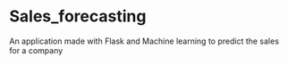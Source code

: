 # Sales_forecasting
An application made with Flask and Machine learning to predict the sales for a company
